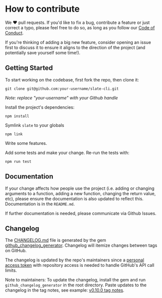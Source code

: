# How to contribute
We ❤️ pull requests. If you'd like to fix a bug, contribute a feature or
just correct a typo, please feel free to do so, as long as you follow
our [Code of Conduct](https://github.com/Shopify/slate-cli/blob/master/CODE_OF_CONDUCT.md).

If you're thinking of adding a big new feature, consider opening an
issue first to discuss it to ensure it aligns to the direction of the
project (and potentially save yourself some time!).

## Getting Started
To start working on the codebase, first fork the repo, then clone it:
```
git clone git@github.com:your-username/slate-cli.git
```
*Note: replace "your-username" with your Github handle*

Install the project's dependencies:
```
npm install
```

Symlink `slate` to your globals
```
npm link
```

Write some features.

Add some tests and make your change. Re-run the tests with:
```
npm run test
```

## Documentation
If your change affects how people use the project (i.e. adding or
changing arguments to a function, adding a new function, changing the
return value, etc), please ensure the documentation is also updated to
reflect this. Documentation is in the `README.md`.

If further documentation is needed, please communicate via Github Issues.

## Changelog

The [CHANGELOG.md](https://github.com/Shopify/slate-cli/blob/master/CHANGELOG.md) file is generated by the gem [github_changelog_generator](https://github.com/skywinder/github-changelog-generator).  Changelog will itemize changes between tags on GitHub.

The changelog is updated by the repo's maintainers since a [personal access token](https://github.com/settings/tokens) with repository access is needed to handle GitHub's API call limits.  

Note to maintainers: To update the changelog, install the gem and run `github_changelog_generator` in the root directory.  Paste updates to the changelog in the tag notes, see example: [v0.10.0 tag notes](https://github.com/Shopify/slate-cli/releases/tag/v0.10.0).
